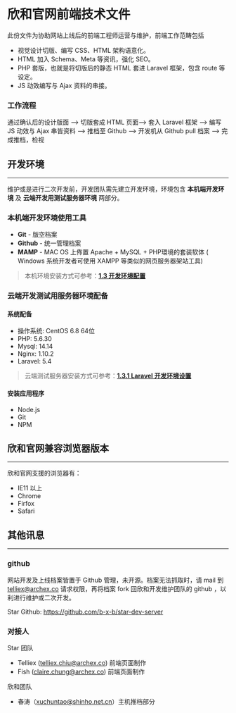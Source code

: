 # 欣和官网前端技术文件

此份文件为协助网站上线后的前端工程师运营与维护，前端工作范畴包括 
- 视觉设计切版、编写 CSS、HTML 架构语意化。 
- HTML 加入 Schema、Meta 等资讯，强化 SEO。
- PHP 套版，也就是将切版后的静态 HTML 套进 Laravel 框架，包含 route 等设定。
- JS 动效编写与 Ajax 资料的串接。

### 工作流程


通过确认后的设计版面 --> 切版套成 HTML 页面--> 套入 Laravel 框架 --> 编写 JS 动效与 Ajax 串皆资料 --> 推档至 Github --> 开发机从 Github pull 档案 --> 完成推档，检视


## 开发环境
---

维护或是进行二次开发前，开发团队需先建立开发环境，环境包含 **本机端开发环境** 及 **云端开发用测试服务器环境** 两部分。

### 本机端开发环境使用工具

- **Git** - 版空档案
- **Github** - 统一管理档案
- **MAMP** - MAC OS 上佈置 Apache + MySQL + PHP環境的套装软体 ( Windows 系统开发者可使用 XAMPP 等类似的网页服务器架站工具)

> 本机环境安装方式可参考：[**1.3 开发环境配置**](/huan-jing-pei-zhi-yu-yun-xing.md)

### 云端开发测试用服务器环境配备

#### 系统配备

- 操作系统: CentOS 6.8 64位
- PHP: 5.6.30 
- Mysql: 14.14
- Nginx: 1.10.2
- Laravel: 5.4

> 云端测试服务器安装方式可参考：[**1.3.1 Laravel 开发环境设置**](/an-zhuang-laravel-kai-fa-kuang-jia.md)

#### 安装应用程序

- Node.js 
- Git
- NPM 

## 欣和官网兼容浏览器版本
---

欣和官网支援的浏览器有：

- IE11 以上
- Chrome
- Firfox
- Safari

## 其他讯息
---

### github

网站开发及上线档案皆置于 Github 管理，未开源。档案无法抓取时，请 mail 到 telliex@archex.co 请求权限，再将档案 fork 回欣和开发维护团队的 github ，以利进行维护或二次开发。

Star Github: https://github.com/b-x-b/star-dev-server

### 对接人

Star 团队
- Telliex (telliex.chiu@archex.co) 前端页面制作
- Fish (claire.chung@archex.co) 前端页面制作

欣和团队
- 春涛（xuchuntao@shinho.net.cn）主机推档部分





















